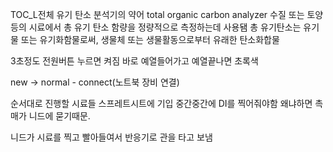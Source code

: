 TOC_L전체 유기 탄소 분석기의 약어
total organic carbon analyzer
수질 또는 토양 등의 시료에서 총 유기 탄소 함량을 정량적으로 측정하는데 사용됌
총 유기탄소는 유기물 또는 유기화함물로써, 생물체 또는 생물활동으로부터 유래한 탄소화합물

3초정도 전원버튼 누르면 켜짐
바로 예열들어가고
예열끝나면 초록색

new -> normal - connect(노트북 장비 연결)

순서대로 진행할 시료들 스프레트시트에 기입
중간중간에 DI를 찍어줘야함
왜냐하면 촉매가 니드에 묻기때문.

니드가 시료를 찍고 빨아들여서 반응기로 관을 타고 보냄
